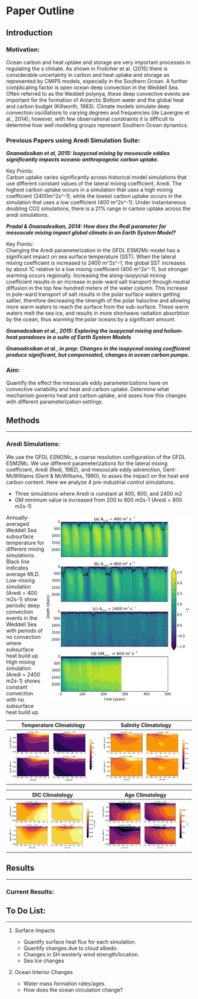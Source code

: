 # Paper Outline 
## Introduction 

### Motivation: 
Ocean carbon and heat uptake and storage are very important processes in regulating the s climate. As shown in Frolicher et al. (2015) there is considerable uncertainty in carbon and heat uptake and storage as represented by CMIP5 models, especially in the Southern Ocean. A further complicating factor is open ocean deep convection in the Weddell Sea. Often referred to as the Weddell polynya, these deep convective events are important for the formation of Antarctic Bottom water and the global heat and carbon budget (Killworth, 1983). Climate models simulate deep convection oscillations to varying degrees and frequencies (de Lavergne et al., 2014); however, with few observational constraints it is difficult to determine how well modeling groups represent Southern Ocean dynamics.

### Previous Papers using Aredi Simulation Suite: 
***Gnanadesikan et al, 2015: Isopycnal mixing by mesoscale eddies significantly impacts oceanic anthropogenic carbon uptake.***  

Key Points:   
Carbon uptake varies significantly across historical model simulations that use different constant values of the lateral mixing coefficient, Aredi. The highest carbon uptake occurs in a simulation that uses a high mixing coefficient (2400m^2s^-1), while the lowest carbon uptake occurs in the simulation that uses a low coefficient (400 m^2s^-1). Under instantaneous doubling CO2 simulations, there is a 21% range in carbon uptake across the aredi simulations.

***Pradal & Gnanadesikan, 2014: How does the Redi parameter for mesoscale mixing impact global climate in an Earth System Model?***  

Key Points:   
Changing the Aredi parameterization in the GFDL ESM2Mc model has a significant impact on sea surface temperature (SST). When the lateral mixing coefficient is increased to 2400 m^2s^-1, the global SST increases by about 1C relative to a low mixing coefficient (400 m^2s^-1), but stronger warming occurs regionally. Increasing the along-isopycnal mixing coefficient results in an increase in pole-ward salt transport through neutral diffusion in the top few hundred meters of the water column. This increase in pole-ward transport of salt results in the polar surface waters getting saltier, therefore decreasing the strength of the polar halocline and allowing more warm waters to reach the surface from the sub-surface. These warm waters melt the sea ice, and results in more shortwave radiation absorbtion by the ocean, thus warming the polar oceans by a significant amount. 

***Gnanadesikan et al., 2015: Exploring the isopycnal mixing and helium-heat paradoxes in a suite of Earth System Models***


***Gnanadesikan et al., in prep: Changes in the isopycnal mixing coefficient produce significant, but compensated, changes in ocean carbon pumps.***

### Aim:

Quantify the effect the mesoscale eddy parameterizations have on convective variability and heat and carbon uptake. Determine what mechanism governs heat and carbon uptake, and asses how this changes with different parameterization settings. 

## Methods
---------------------------------------
### Aredi Simulations:  
We use the GFDL ESM2Mc, a coarse resolution configuration of the GFDL ESM2Mc. We use different parameterizations for the lateral mixing coefficient, Aredi (Redi, 1982), and mesoscale eddy advenction, Gent-McWilliams (Gent & McWilliams, 1990), to asses the impact on the heat and carbon content. Here we analyze 4 pre-industrial control simulations: 
* Three simulations where Aredi is constant at 400, 800, and 2400 m2  
* GM minimum value is increased from 200 to 600 m2s-1 (Aredi = 800 m2s-1)

<img align="right" img src="paper_outline_figures/aredi_heat_depth.png" alt="alt text" width="400">
Annually-averaged Weddell Sea subsurface temperature for different mixing simulations. Black line indicates average MLD. Low-mixing simulation (Aredi = 400 m2s-1) show periodic deep convection events in the Weddell Sea with periods of no convection where subsurface heat build up. High mixing simulation (Aredi = 2400 m2s-1) shows constant convection with no subsurface heat build up.

Temperature Climatology               |  Salinity Climatology
:-------------------------:|:-------------------------:
![](paper_outline_figures/aredi_temperature_climatologies.png) | ![](paper_outline_figures/aredi_salinity_climatologies.png)

DIC Climatology               |  Age Climatology
:-------------------------:|:-------------------------:
![](paper_outline_figures/aredi_dic_climatologies.png) | ![](paper_outline_figures/aredi_age_climatologies.png)

## Results
---------------------------------------
### Current Results: 



## To Do List: 
---------------------------------------
1. Surface Impacts
   - Quanitfy surface heat flux for each simulation. 
   - Quantify changes due to cloud albedo. 
   - Changes in SH westerly wind strength/location. 
   - Sea Ice changes

2. Ocean Interior Changes 
   - Water mass formation rates/ages. 
   - How does the ocean circulation change?

 
